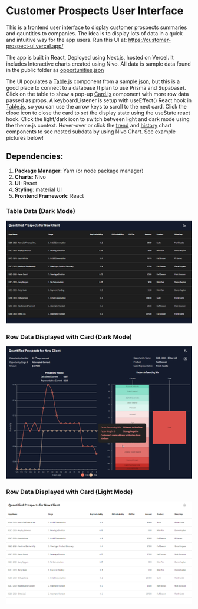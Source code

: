 # Customer Prospects User Interface
This is a frontend user interface to display customer prospects summaries and qauntities to companies. The idea is to display lots of data in a quick and intuitive way for the app users.
Run this UI at: https://customer-prospect-ui.vercel.app/

The app is built in React, Deployed using Next.js, hosted on Vercel.
It includes Interactive charts created using Nivo.
All data is sample data found in the public folder as [opportunities.json](https://github.com/RamonJOrtega/customer-prospect-UI/blob/main/public/opportunities.json)

The UI populates a [Table.js](https://github.com/RamonJOrtega/customer-prospect-UI/blob/main/components/Table.js) component from a sample [json](https://github.com/RamonJOrtega/customer-prospect-UI/blob/main/public/opportunities.json), but this is a good place to connect to a database (I plan to use Prisma and Supabase).
Click on the table to show a pop-up [Card.js](https://github.com/RamonJOrtega/customer-prospect-UI/blob/main/components/Card.js) component with more row data passed as props.
A keyboardListener is setup with useEffect() React hook in [Table.js](https://github.com/RamonJOrtega/customer-prospect-UI/blob/main/components/Table.js), so you can use the arrow keys to scroll to the next card.
Click the close icon to close the card to set the display state using the useState react hook.
Click the light/dark icon to switch between light and dark mode using the theme.js context.
Hover-over or click the [trend](https://github.com/RamonJOrtega/customer-prospect-UI/blob/main/components/ProbabilityFactorsTrendChart.js) and [history](https://github.com/RamonJOrtega/customer-prospect-UI/blob/main/components/ProbabilityHistoryChart.js) chart components to see nested subdata by using Nivo Chart.
See example pictures below!

## Dependencies:
1. **Package Manager**: Yarn (or node package manager)
2. **Charts**: Nivo
3. **UI**: React
4. **Styling**: material UI
5. **Frontend Framework**: React


### Table Data (Dark Mode)
![alt text](https://github.com/RamonJOrtega/customer-prospect-UI/blob/main/public/prospectTablePic.png)

### Row Data Displayed with Card (Dark Mode)
![alt text](https://github.com/RamonJOrtega/customer-prospect-UI/blob/main/public/prospectCardPic.png)

### Row Data Displayed with Card (Light Mode)
![alt text](https://github.com/RamonJOrtega/customer-prospect-UI/blob/main/public/prospectTablePicLight.png)

